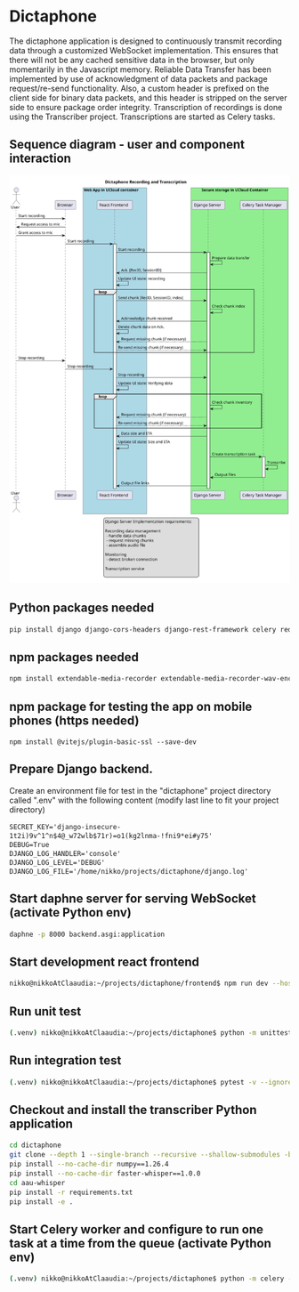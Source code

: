 # Dictaphone
The dictaphone application is designed to continuously transmit recording data through a customized WebSocket implementation. 
This ensures that there will not be any cached sensitive data in the browser, but only momentarily in the Javascript memory.
Reliable Data Transfer has been implemented by use of acknowledgment of data packets and package request/re-send functionality. 
Also, a custom header is prefixed on the client side for binary data packets, and this header is stripped on the server side to ensure package order integrity. 
Transcription of recordings is done using the Transcriber project. Transcriptions are started as Celery tasks. 

## Sequence diagram - user and component interaction
![Sequence Diagram](documentation/architecture.svg)

## Python packages needed
``` bash
pip install django django-cors-headers django-rest-framework celery redis channels-redis python-dotenv channels daphne pytest pytest-asyncio
```

## npm packages needed
``` bash
npm install extendable-media-recorder extendable-media-recorder-wav-encoder
```

## npm package for testing the app on mobile phones (https needed)
```
npm install @vitejs/plugin-basic-ssl --save-dev
```

## Prepare Django backend.
Create an environment file for test in the "dictaphone" project directory called ".env" with the following content (modify last line to fit your project directory)
```
SECRET_KEY='django-insecure-1t2i)9v^1^n$4@_w72wlb$71r)=o1(kg2lnma-!fni9*ei#y75'
DEBUG=True
DJANGO_LOG_HANDLER='console'
DJANGO_LOG_LEVEL='DEBUG'
DJANGO_LOG_FILE='/home/nikko/projects/dictaphone/django.log'
```

## Start daphne server for serving WebSocket (activate Python env)
``` bash
daphne -p 8000 backend.asgi:application
```

## Start development react frontend
``` bash
nikko@nikkoAtClaaudia:~/projects/dictaphone/frontend$ npm run dev --host
```

## Run unit test
``` bash
(.venv) nikko@nikkoAtClaaudia:~/projects/dictaphone$ python -m unittest dictaphone/test_audio_chunk_manager.py
```

## Run integration test
``` bash
(.venv) nikko@nikkoAtClaaudia:~/projects/dictaphone$ pytest -v --ignore=dictaphone/aau-whisper/
```

## Checkout and install the transcriber Python application
``` bash
cd dictaphone
git clone --depth 1 --single-branch --recursive --shallow-submodules -b "V1.12" https://github.com/aau-claaudia/transcriber.git aau-whisper
pip install --no-cache-dir numpy==1.26.4
pip install --no-cache-dir faster-whisper==1.0.0
cd aau-whisper
pip install -r requirements.txt
pip install -e .
```

## Start Celery worker and configure to run one task at a time from the queue (activate Python env)
``` bash
(.venv) nikko@nikkoAtClaaudia:~/projects/dictaphone$ python -m celery -A backend worker -l info --concurrency=1
```